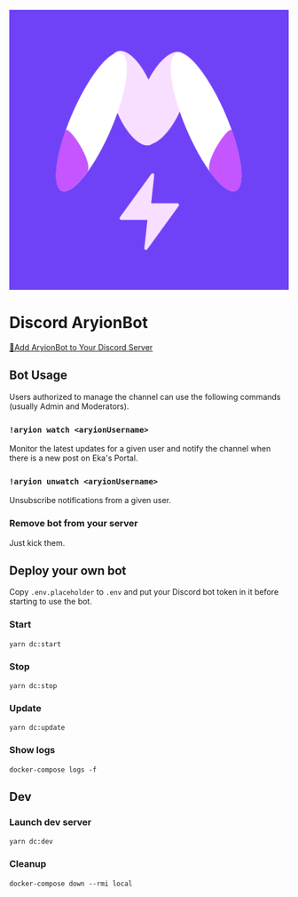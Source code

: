 ![Icon](https://raw.githubusercontent.com/k0kag3/aryionbot/master/.github/Icon.png)

# Discord AryionBot

[🚀Add AryionBot to Your Discord Server](https://discord.com/oauth2/authorize?client_id=711186798599995432&scope=bot&permissions=18432)

## Bot Usage

Users authorized to manage the channel can use the following commands (usually Admin and Moderators).

### `!aryion watch <aryionUsername>`

Monitor the latest updates for a given user and notify the channel when there is a new post on Eka's Portal.

### `!aryion unwatch <aryionUsername>`

Unsubscribe notifications from a given user.

### Remove bot from your server

Just kick them.

## Deploy your own bot

Copy `.env.placeholder` to `.env` and put your Discord bot token in it before starting to use the bot.

### Start

```shell
yarn dc:start
```

### Stop

```shell
yarn dc:stop
```

### Update

```shell
yarn dc:update
```

### Show logs

```shell
docker-compose logs -f
```

## Dev

### Launch dev server

```shell
yarn dc:dev
```

### Cleanup

```shell
docker-compose down --rmi local
```
